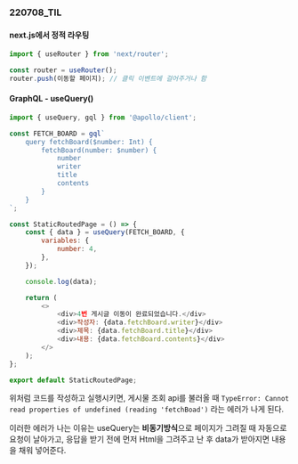 ### 220708_TIL

#### next.js에서 정적 라우팅

```javascript
import { useRouter } from 'next/router';

const router = useRouter();
router.push(이동할 페이지); // 클릭 이벤트에 걸어주거나 함
```

#### GraphQL - useQuery()

```javascript
import { useQuery, gql } from '@apollo/client';

const FETCH_BOARD = gql`
	query fetchBoard($number: Int) {
		fetchBoard(number: $number) {
			number
			writer
			title
			contents
		}
	}
`;

const StaticRoutedPage = () => {
	const { data } = useQuery(FETCH_BOARD, {
		variables: {
			number: 4,
		},
	});

	console.log(data);

	return (
		<>
			<div>4번 게시글 이동이 완료되었습니다.</div>
			<div>작성자: {data.fetchBoard.writer}</div>
			<div>제목: {data.fetchBoard.title}</div>
			<div>내용: {data.fetchBoard.contents}</div>
		</>
	);
};

export default StaticRoutedPage;
```

위처럼 코드를 작성하고 실행시키면, 게시물 조회 api를 불러올 때 `TypeError: Cannot read properties of undefined (reading 'fetchBoad')` 라는 에러가 나게 된다.

이러한 에러가 나는 이유는 useQuery는 **비동기방식**으로 페이지가 그려질 때 자동으로 요청이 날아가고, 응답을 받기 전에 먼저 Html을 그려주고 난 후 data가 받아지면 내용을 채워 넣어준다.

